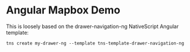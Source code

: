 # Angular Mapbox Demo

This is loosely based on the drawer-navigation-ng NativeScript Angular template:

```
tns create my-drawer-ng --template tns-template-drawer-navigation-ng
```
